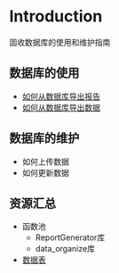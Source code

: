 # Introduction

固收数据库的使用和维护指南

## 数据库的使用

* [如何从数据库导出报告](docs/方法-从数据库导出报告.md)
* [如何从数据库导出数据](docs/方法-从数据库导出数据.md)

## 数据库的维护
* 如何上传数据
* 如何更新数据

## 资源汇总

* 函数池
  * ReportGenerator库
  * data_organize库
* [数据表](docs/数据表信息.md)